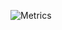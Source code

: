 ![Metrics](https://metrics.lecoq.io/0Amari?template=classic&base.community=0&languages=1&stars=1&projects=1&pagespeed=1&languages.limit=8&languages.threshold=0%25&languages.colors=github&languages.sections=most-used&languages.indepth=false&languages.analysis.timeout=15&languages.categories=markup%2C%20programming&languages.recent.categories=markup%2C%20programming&languages.recent.load=300&languages.recent.days=14&stars.limit=4&projects.limit=4&projects.descriptions=true&pagespeed.url=https%3A%2F%2F0amari.github.io%2Fs%2F&pagespeed.detailed=true&pagespeed.screenshot=false&config.timezone=Europe%2FBucharest)
